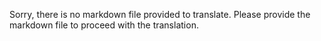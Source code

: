 Sorry, there is no markdown file provided to translate. Please provide the markdown file to proceed with the translation.
